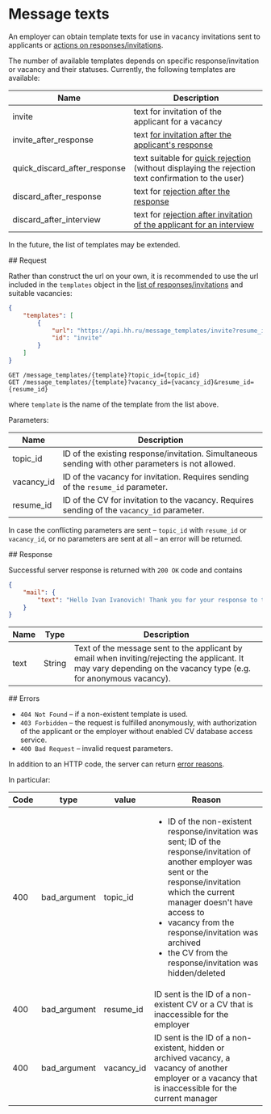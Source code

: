 # Message texts

An employer can obtain template texts for use in vacancy invitations sent to applicants or [actions on responses/invitations](employer_negotiations.md#actions).

The number of available templates depends on specific response/invitation or vacancy and their statuses. Currently, the following templates are available:

Name| Description
----|---------
invite| text for invitation of the applicant for a vacancy
invite_after_response| text [for invitation after the applicant's response](employer_negotiations.md#invite)
quick_discard_after_response| text suitable for [quick rejection](employer_negotiations.md#discard) (without displaying the rejection text confirmation to the user)
discard_after_response| text for [rejection after the response](employer_negotiations.md#discard)
discard_after_interview| text for [rejection after invitation of the applicant for an interview](employer_negotiations.md#discard)

In the future, the list of templates may be extended.


<a name="request"/>
## Request

Rather than construct the url on your own, it is recommended to use the url included in the `templates` object in the
[list of responses/invitations](employer_negotiations.md#negotiations-list) and suitable vacancies:

```json
{
    "templates": [
        {
            "url": "https://api.hh.ru/message_templates/invite?resume_id=0123456789abcdef&vacancy_id=123456",
            "id": "invite"
        }
    ]
}
```

```
GET /message_templates/{template}?topic_id={topic_id}
GET /message_templates/{template}?vacancy_id={vacancy_id}&resume_id={resume_id}
```

where `template` is the name of the template from the list above.

Parameters:

Name| Description
----|---------
topic_id| ID of the existing response/invitation. Simultaneous sending with other parameters is not allowed.
vacancy_id| ID of the vacancy for invitation. Requires sending of the `resume_id` parameter.
resume_id| ID of the CV for invitation to the vacancy. Requires sending of the `vacancy_id` parameter.

In case the conflicting parameters are sent – `topic_id` with `resume_id` or `vacancy_id`, or no parameters are sent at all – an error will be returned.


<a name="response"/>
## Response

Successful server response is returned with `200 OK` code and contains

```json
{
    "mail": {
        "text": "Hello Ivan Ivanovich! Thank you for your response to the vacancy... "
    }
}
```

Name| Type| Description
----|-----|---------
text| String| Text of the message sent to the applicant by email when inviting/rejecting the applicant. It may vary depending on the vacancy type (e.g. for anonymous vacancy).


<a name="errors"/>
## Errors

* `404 Not Found` – if a non-existent template is used.
* `403 Forbidden` – the request is fulfilled anonymously, with authorization of the applicant or the employer without enabled CV database access service.
* `400 Bad Request` – invalid request parameters.

In addition to an HTTP code, the server can return [error reasons](errors.md#general-errors).

In particular:

Code| type| value| Reason
----|------|-------|--------
400| bad_argument| topic_id| <ul><li>ID of the non-existent response/invitation was sent; ID of the response/invitation of another employer was sent or the response/invitation which the current manager doesn't have access to</li><li>vacancy from the response/invitation was archived</li><li>the CV from the response/invitation was hidden/deleted</li></ul>
400| bad_argument| resume_id| ID sent is the ID of a non-existent CV or a CV that is inaccessible for the employer
400| bad_argument| vacancy_id| ID sent is the ID of a non-existent, hidden or archived vacancy, a vacancy of another employer or a vacancy that is inaccessible for the current manager
